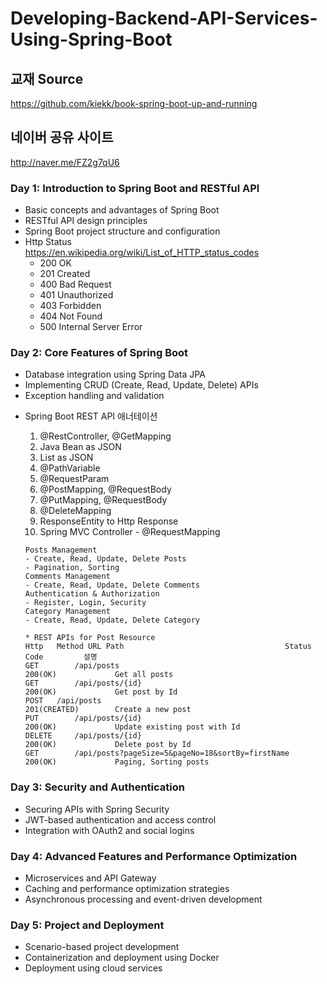 # Developing-Backend-API-Services-Using-Spring-Boot

## 교재 Source
https://github.com/kiekk/book-spring-boot-up-and-running
## 네이버 공유 사이트
http://naver.me/FZ2g7qU6

### Day 1: Introduction to Spring Boot and RESTful API
- Basic concepts and advantages of Spring Boot
- RESTful API design principles
- Spring Boot project structure and configuration
- Http Status
      <br> https://en.wikipedia.org/wiki/List_of_HTTP_status_codes
    - 200 OK
    - 201 Created
    - 400 Bad Request            
    - 401 Unauthorized
    - 403 Forbidden
    - 404 Not Found
    - 500 Internal Server Error

### Day 2: Core Features of Spring Boot
- Database integration using Spring Data JPA
- Implementing CRUD (Create, Read, Update, Delete) APIs
- Exception handling and validation

* Spring Boot REST API 애너테이션
    1. @RestController, @GetMapping
    2. Java Bean as JSON
    3. List as JSON
    2. @PathVariable
    3. @RequestParam
    4. @PostMapping, @RequestBody
    5. @PutMapping, @RequestBody
    6. @DeleteMapping
    7. ResponseEntity to Http Response
    8. Spring MVC Controller - @RequestMapping
 
      Posts Management 
      - Create, Read, Update, Delete Posts
      - Pagination, Sorting
      Comments Management
      - Create, Read, Update, Delete Comments
      Authentication & Authorization
      - Register, Login, Security
      Category Management
      - Create, Read, Update, Delete Category
      
      * REST APIs for Post Resource			
      Http	 Method	URL Path									Status Code			설명
      GET		 /api/posts											200(OK)				Get all posts
      GET		 /api/posts/{id}									200(OK)				Get post by Id
      POST	 /api/posts											201(CREATED)		Create a new post
      PUT		 /api/posts/{id}									200(OK)				Update existing post with Id
      DELETE	 /api/posts/{id}									200(OK)				Delete post by Id
      GET		 /api/posts?pageSize=5&pageNo=18&sortBy=firstName	200(OK)				Paging, Sorting posts    


### Day 3: Security and Authentication
- Securing APIs with Spring Security
- JWT-based authentication and access control
- Integration with OAuth2 and social logins

### Day 4: Advanced Features and Performance Optimization
- Microservices and API Gateway
- Caching and performance optimization strategies
- Asynchronous processing and event-driven development

### Day 5: Project and Deployment
- Scenario-based project development
- Containerization and deployment using Docker
- Deployment using cloud services
